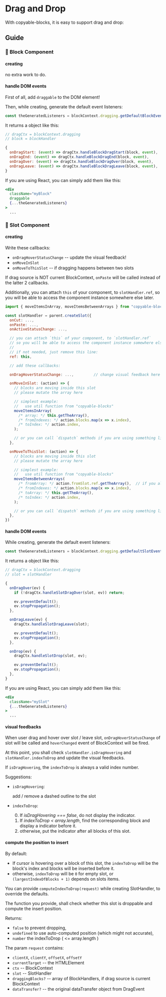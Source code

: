 # Drag and Drop

With copyable-blocks, it is easy to support drag and drop:

## Guide

### 🧩 Block Component

#### creating

no extra work to do.

#### handle DOM events

First of all, add `draggable` to the DOM element!

Then, while creating, generate the default event listeners:

```js
const theGeneratedListeners = blockContext.dragging.getDefaultBlockEventHandlers(blockHandler);
```

It returns a object like this:

```js
// dragCtx = blockContext.dragging
// block = blockHandler

{
  onDragStart: (event) => dragCtx.handleBlockDragStart(block, event),
  onDragEnd: (event) => dragCtx.handleBlockDragEnd(block, event),
  onDragOver: (event) => dragCtx.handleBlockDragOver(block, event),
  onDragLeave: (event) => dragCtx.handleBlockDragLeave(block, event),
}
```

If you are using React, you can simply add them like this:

```jsx {2-3}
<div
  className="myBlock"
  draggable
  {...theGeneratedListeners}
>
  ...
```

### 🧩 Slot Component

#### creating

Write these callbacks:

- `onDragHoverStatusChange` -- update the visual feedback!
- `onMoveInSlot`
- `onMoveToThisSlot` -- if dragging happens between two slots

If drag source is NOT current BlockContext, `onPaste` will be called instead of the latter 2 callbacks.

Additionally, you can attach `this` of your component, to `slotHandler.ref`,
so you will be able to access the component instance somewhere else later.

```js
import { moveItemsInArray, moveItemsBetweenArrays } from "copyable-blocks";

const slotHandler = parent.createSlot({
  onCut: ...,
  onPaste: ...,
  onActiveStatusChange: ...,

  // you can attach `this` of your component, to `slotHandler.ref`
  // so you will be able to access the component instance somewhere else later.
  //
  // if not needed, just remove this line:
  ref: this,

  // add these callbacks:

  onDragHoverStatusChange: ...,         // change visual feedback here

  onMoveInSlot: (action) => {
    // blocks are moving inside this slot
    // please mutate the array here

    // simplest example:
    //   use util function from "copyable-blocks"
    moveItemsInArray(
      /* array: */ this.getTheArray(),
      /* fromIndexes: */ action.blocks.map(x => x.index),
      /* toIndex: */ action.index,
    );

    // or you can call `dispatch` methods if you are using something like VueX or Redux
  },

  onMoveToThisSlot: (action) => {
    // blocks are moving inside this slot
    // please mutate the array here

    // simplest example:
    //   use util function from "copyable-blocks"
    moveItemsBetweenArrays(
      /* fromArray: */ action.fromSlot.ref.getTheArray(),  // if you always attach `this` to `slotHandler.ref`
      /* fromIndexes: */ action.blocks.map(x => x.index),
      /* toArray: */ this.getTheArray(),
      /* toIndex: */ action.index,
    );

    // or you can call `dispatch` methods if you are using something like VueX or Redux
  },
})
```

#### handle DOM events

While creating, generate the default event listeners:

```js
const theGeneratedListeners = blockContext.dragging.getDefaultSlotEventHandlers(slotHandler);
```

It returns a object like this:

```js
// dragCtx = blockContext.dragging
// slot = slotHandler

{
  onDragOver(ev) {
    if (!dragCtx.handleSlotDragOver(slot, ev)) return;

    ev.preventDefault();
    ev.stopPropagation();
  },

  onDragLeave(ev) {
    dragCtx.handleSlotDragLeave(slot);

    ev.preventDefault();
    ev.stopPropagation();
  },

  onDrop(ev) {
    dragCtx.handleSlotDrop(slot, ev);

    ev.preventDefault();
    ev.stopPropagation();
  },
}
```

If you are using React, you can simply add them like this:

```jsx {2}
<div
  className="mySlot"
  {...theGeneratedListeners}
>
  ...
```

#### visual feedbacks

When user drag and hover over slot / leave slot,
`onDragHoverStatusChange` of slot will be called and `hoverChanged` event of BlockContext will be fired.

At this point, you shall check `slotHandler.isDragHovering` and `slotHandler.indexToDrop` and update the visual feedbacks.

If `isDragHovering`, the `indexToDrop` is always a valid index number.

Suggestions:

- `isDragHovering`:

  add / remove a dashed outline to the slot

- `indexToDrop`:

  0. If _isDragHovering === false_,
     do not display the indicator.
  1. If _indexToDrop < array.length_,
     find the corresponding block and display a indicator before it.
  2. otherwise, put the indicator after all blocks of this slot.

#### compute the position to insert

By default:

- If cursor is hovering over a block of this slot,
  the `indexToDrop` will be the block's index and blocks will be inserted before it.
- otherwise, `indexToDrop` will be `0` for empty slot, or `(largestIndexOfBlocks + 1)` depends on slots items.

You can provide `computeIndexToDrop(request)` while creating SlotHandler, to override the defaults.

The function you provide, shall check whether this slot is droppable and compute the insert position.

Returns:

- `false` to prevent dropping,
- `undefined` to use auto-computed position (which might not accurate),
- `number` the indexToDrop ( <= array.length )

The param `request` contains:

- `clientX`, `clientY`, `offsetX`, `offsetY`
- `currentTarget` -- the HTMLElement
- `ctx` -- BlockContext
- `slot` -- SlotHandler
- `draggingBlocks?` -- array of BlockHandlers, if drag source is current BlockContext
- `dataTransfer?` -- the original dataTransfer object from DragEvent
